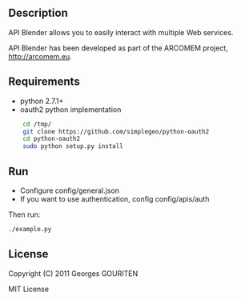 Description
-------
API Blender allows you to easily interact with multiple Web services.

API Blender has been developed as part of the
ARCOMEM project, <http://arcomem.eu>.

Requirements
------------
* python 2.7.1+
* oauth2 python implementation
```bash
    cd /tmp/
    git clone https://github.com/simplegeo/python-oauth2
    cd python-oauth2
    sudo python setup.py install
```

Run
---
* Configure config/general.json
* If you want to use authentication, config config/apis/auth

Then run:
```bash
./example.py
```

License
-------
Copyright (C) 2011  Georges GOURITEN 

MIT License
